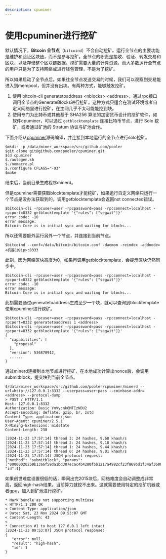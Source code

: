 ```yaml
---
description: cpuminer
---
```


# 使用cpuminer进行挖矿

默认情况下，**Bitcoin 全节点**（`bitcoind`）不会自动挖矿。运行全节点的主要功能是维护和验证区块链，而不是参与挖矿。全节点的职责是接收、验证、转发交易和区块，以及存储整个区块链数据。挖矿需要大量的计算资源，而大多数运行全节点的用户只是为了支持网络或进行钱包管理，不是为了挖矿。

所以如果启动了全节点后，如果往全节点发送交易的时候，我们可以观察到交易能进入到mempool，但并没有出块。有两种方式，能够触发挖矿。

1. 使用 bitcoin-cli generatetoaddress \<nblocks> \<address>，通过rpc接口调用全节点的GenerateBlocks进行挖矿。这种方式只适合在测试环境或者自定义网络里进行挖矿，在主网几乎不太可能能挖到块。
2. 使用专门为比特币或其他基于 SHA256 算法的加密货币设计的挖矿软件，如软件cpuminer，可以通过 `getblocktemplate` 连接比特币节点，进行 Solo 挖矿，或者通过矿池的 Stratum 协议与矿池合作。

下面介绍从[cpuminer](https://github.com/pooler/cpuminer)源码编译，并连接到本地运行的全节点进行solo挖矿。

```
$mkdir -p /data/miner_workspace/src/github.com/pooler
$git clone git@github.com:pooler/cpuminer.git
$cd cpuminer
$./autogen.sh
$./nomacro.pl
$./configure CFLAGS="-O3"
$make
```

结束后，当前目录生成程序minerd。

但是cpuminer需要获取blocktemplate才能挖矿，如果运行自定义网络只运行一个节点是没办法获取到的，调用getblocktemplate会返回not connected错误。

```
$bitcoin-cli -rpcuser=user -rpcpassword=pass -rpcconnect=localhost -rpcport=8332 getblocktemplate '{"rules": ["segwit"]}'
error code: -10
error message:
Bitcoin Core is in initial sync and waiting for blocks...
```

所以还需要额外运行另外一个节点，并连接到当前节点。

```
$bitcoind --conf=/data/bitcoin/bitcoin.conf -daemon -reindex -addnode=<机器1的ip>:8333
```

此刻，因为网络区块高度为0，如果再调用getblocktemplate，会提示区块仍然同步中。

```
$bitcoin-cli -rpcuser=user -rpcpassword=pass -rpcconnect=localhost -rpcport=8332 getblocktemplate '{"rules": ["segwit"]}'
error code: -10
error message:
Bitcoin Core is in initial sync and waiting for blocks...
```

此刻需要通过generatetoaddress生成至少一个块，就可以查询到blocktemplate使用cpuminer进行挖矿。

```
$bitcoin-cli -rpcuser=user -rpcpassword=pass -rpcconnect=localhost -rpcport=8332 generatetoaddress 1 <address>
$bitcoin-cli -rpcuser=user -rpcpassword=pass -rpcconnect=localhost -rpcport=8332 getblocktemplate '{"rules": ["segwit"]}'
{
  "capabilities": [
    "proposal"
  ],
  "version": 536870912,
  ......
}
```

通过minerd连接到本地节点进行挖矿，在本地成功计算出nonce后，会调用submitblock，提交块到当前全节点。

```
$/data/miner_workspace/src/github.com/pooler/cpuminer/minerd --url=http://127.0.0.1:8332 --userpass=user:pass --coinbase-addr=<address> --protocol-dump
> POST / HTTP/1.1
Host: 127.0.0.1:8332
Authorization: Basic YmVycnk6MTIzNDU2
Accept-Encoding: deflate, gzip, br, zstd
Content-Type: application/json
User-Agent: cpuminer/2.5.1
X-Mining-Extensions: midstate
Content-Length: 230

[2024-11-23 17:57:14] thread 3: 24 hashes, 9.68 khash/s
[2024-11-23 17:57:14] thread 2: 24 hashes, 9.18 khash/s
[2024-11-23 17:57:14] thread 1: 24 hashes, 9.44 khash/s
[2024-11-23 17:57:14] thread 0: 24 hashes, 9.01 khash/s
[2024-11-23 17:57:14] JSON protocol request:
{"method": "submitblock", "params": ["00000020259b13a6f59da1bd307ecac4b4280fbb1217a4982cf23f869bd1f34af3608967ac4c87b4c999bad534076fae39980dd64c7bfc3f8845b5a365da32b011e055e7faa64167ffff7f20bfffffff0101000000010000000000000000000000000000000000000000000000000000000000000000ffffffff025200ffffffff01002f6859000000001976a914a6cc6d3896e4181ff3608b15972e22f4d31523a088ac00000000"], "id":1}
```

如果创世难度设置很低的话，瞬间出完2015块后，网络难度会自动调整成非常高，返回high-hash结果，当前算力就挖不出来。这就需要使用特定的挖矿机器或者gpu，加入到矿池进行挖矿。

```
* Mark bundle as not supporting multiuse
< HTTP/1.1 200 OK
< Content-Type: application/json
< Date: Sat, 23 Nov 2024 09:53:07 GMT
< Content-Length: 43
<
* Connection #1 to host 127.0.0.1 left intact
[2024-11-23 09:53:07] JSON protocol response:
{
   "error": null,
   "result": "high-hash",
   "id": 1
}
```
